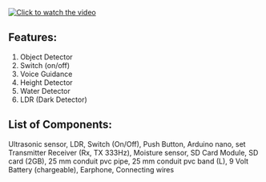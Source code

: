 [![Click to watch the video](![Smart-Blind-Stick-_-youtube-thumbnail_page-0001](https://github.com/omaraljaved/Smart_Blind_Stick/assets/67588258/aef6132a-85f5-4b16-acdc-2f00d867ede7)
)](https://www.youtube.com/watch?v=wFoWWygW1uc)


## Features:
1. Object Detector
2. Switch (on/off)
3. Voice Guidance
4. Height Detector
5. Water Detector
6. LDR (Dark Detector)

## List of Components:
Ultrasonic sensor, LDR, Switch (On/Off), Push Button, Arduino nano, set Transmitter Receiver (Rx, TX 333Hz), Moisture sensor, SD Card Module, SD card (2GB), 25 mm conduit pvc pipe, 25 mm conduit pvc band (L), 9 Volt Battery (chargeable), Earphone, Connecting wires
